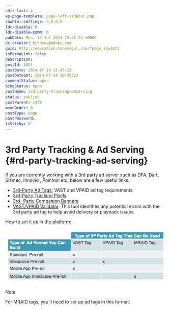 ```yaml
---
edit-last: 4
wp-page-template: page-left-sidebar.php
rawhtml-settings: 0,0,0,0
ldc-disable: 0
ldc-disable-comm: 0
pubDate: Mon, 14 Jul 2014 19:45:23 +0000
dc-creator: hthomas@adobe.com
guid: http://education.tubemogul.com/?page_id=1821
isPermaLink: false
description: 
postId: 1821
postDate: 2014-07-14 11:45:23
postDateGmt: 2014-07-14 19:45:23
commentStatus: open
pingStatus: open
postName: 3rd-party-tracking-adserving
status: publish
postParent: 1430
menuOrder: 0
postType: page
postPassword: 
isSticky: 0
---
```


# 3rd Party Tracking & Ad Serving {#rd-party-tracking-ad-serving}

If you are currently working with a 3rd party ad server such as DFA, Dart, Sizmec, Innovid , Pointroll etc, below are a few useful links:

* [3rd-Party Ad Tags:](3rd-party-tracking-adserving/ad-tags.md) VAST and VPAID ad tag requirements
* [3rd-Party Tracking Pixels](3rd-party-tracking-adserving/tracking-pixels.md)
* [3rd -Party Companion Banners](3rd-party-tracking-adserving/companion-banner.md)
* [VAST/VPAID Validator](3rd-party-tracking-adserving/ad-tags/vastvpaid-validator.md). This tool identifies any potential errors with the 3rd party ad tag to help avoid delivery or playback issues.

How to set it up in the platform:

[ ![Adtags](assets/adtags.png)](assets/adtags.png)

>[!NOTE]
>
>For MRAID tags, you'll need to set up ad tags in this format: <script type="text/javascript" src="CLIENT MRAID TAG"></script> 
